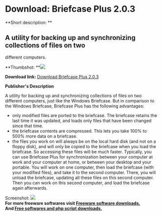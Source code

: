 # Download: Briefcase Plus 2.0.3

**Short description: **

## A utility for backing up and synchronizing collections of files on two
different computers.

  
**Thumbshot: **![](http://www.freewarefiles.com/screenshot/brfcplus_md.gif)   
  
**Download link:** [Download Briefcase Plus 2.0.3](http://freesoftwares.boysofts.com/Briefcase-Plus_program_19783.html)  
  

**Publisher's Description**  
  

A utility for backing up and synchronizing collections of files on two
different computers, just like the Windows Briefcase. But in comparison to the
Windows Briefcase, Briefcase Plus has the following advantages:

  * only modified files are ported to the briefcase. The briefcase retains the last time it was updated, and loads only files that have been changed since that time. 
  * the briefcase contents are compressed. This lets you take 100% to 500% more data on a briefcase. 
  * the files you work on will always be on the local hard disk (and not on a floppy disk), and will only be copied to the briefcase when you load the briefcase. So accessing these files will be much faster. 
Typically, you can use Briefcase Plus for synchronization between your
computer at work and your computer at home, or between your desktop and your
portable. You will work on one computer, then load the briefcase (with your
modified files), and take it to the second computer. There, you will unload
the briefcase, updating all these files on this second computer. Then you can
work on this second computer, and load the briefcase again afterwards.

  
  
Screenshot: ![](http://www.freewarefiles.com/screenshot/brfcplus.gif)  
**For more freeware softwares visit [Freeware software downloads.](http://freesoftwares.boysofts.com/)**   
**And [Free softwares and php script downloads.](http://www.boysofts.com/)**

